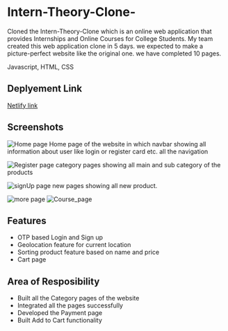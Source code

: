 # Intern-Theory-Clone-
Cloned the Intern-Theory-Clone  which is an online web application that provides Internships and
Online Courses for College Students. My team created this web
application clone in 5 days. we expected to make a picture-perfect
website like the original one. we have completed 10 pages.


Javascript, HTML, CSS

## Deplyement Link

<a href="https://intern-theory-roan.vercel.app/">Netlify link</a>

## Screenshots

![Home page](https://i.imgur.com/UfuPQ9l.png)
 Home page of the website in which navbar showing all information about user like login or register card etc. all the navigation

![Register page](https://i.imgur.com/6KcINC7.png)
category pages showing all main and sub category of the products

![signUp page](https://i.imgur.com/dwyMp2t.png)
new pages showing all  new product.

![more page](https://i.imgur.com/OGf4Npj.png)
![Course_page](https://i.imgur.com/TjfW6Jb.png)


## Features
 
- OTP based Login and Sign up
- Geolocation feature for current location
- Sorting product feature based on name and price
- Cart page


## Area of Resposibility

- Built all the Category pages of the website
- Integrated all the pages successfully
- Developed the Payment page
- Built Add to Cart functionality


